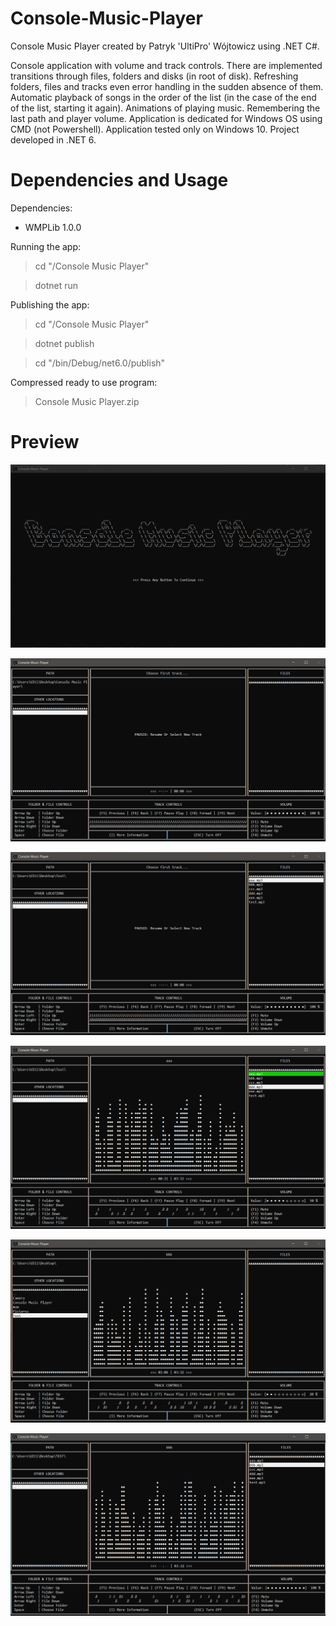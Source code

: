 # Console-Music-Player
Console Music Player created by Patryk 'UltiPro' Wójtowicz using .NET C#.

Console application with volume and track controls. There are implemented transitions through files, folders and disks (in root of disk). Refreshing folders, files and tracks even error handling in the sudden absence of them. Automatic playback of songs in the order of the list (in the case of the end of the list, starting it again). Animations of playing music. Remembering the last path and player volume. Application is dedicated for Windows OS using CMD (not Powershell). Application tested only on Windows 10. Project developed in .NET 6. 

# Dependencies and Usage

Dependencies:

<ul>
  <li>WMPLib 1.0.0</li>
</ul>

Running the app:

> cd "/Console Music Player"

> dotnet run

Publishing the app:

> cd "/Console Music Player"

> dotnet publish

> cd "/bin/Debug/net6.0/publish"

Compressed ready to use program:

> Console Music Player.zip

# Preview

![Welcome Screen Preview](/screenshots/WelcomeScreen.png)

![Main Screen 1 Preview](/screenshots/MainScreen1.png)

![Main Screen 2 Preview](/screenshots/MainScreen2.png)

![Main Screen 3 Preview](/screenshots/MainScreen3.png)

![Main Screen 4 Preview](/screenshots/MainScreen4.png)

![Main Screen Animation Preview](/screenshots/MainScreenAnimation.gif)
